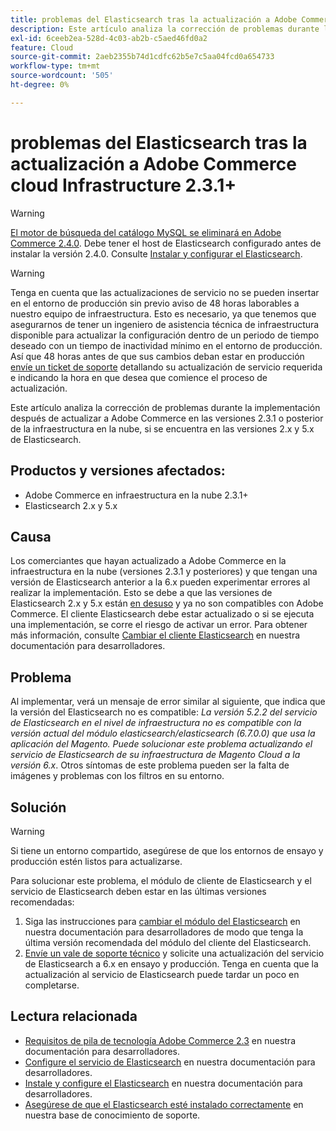 ```yaml
---
title: problemas del Elasticsearch tras la actualización a Adobe Commerce cloud Infrastructure 2.3.1+
description: Este artículo analiza la corrección de problemas durante la implementación después de actualizar a Adobe Commerce en las versiones 2.3.1 o posterior de la infraestructura en la nube, si se encuentra en las versiones 2.x y 5.x de Elasticsearch.
exl-id: 6ceeb2ea-528d-4c03-ab2b-c5aed46fd0a2
feature: Cloud
source-git-commit: 2aeb2355b74d1cdfc62b5e7c5aa04fcd0a654733
workflow-type: tm+mt
source-wordcount: '505'
ht-degree: 0%

---
```


# problemas del Elasticsearch tras la actualización a Adobe Commerce cloud Infrastructure 2.3.1+

>[!WARNING]
>
>[El motor de búsqueda del catálogo MySQL se eliminará en Adobe Commerce 2.4.0](/help/announcements/adobe-commerce-announcements/mysql-catalog-search-engine-will-be-removed-in-magento-2-4-0.md). Debe tener el host de Elasticsearch configurado antes de instalar la versión 2.4.0. Consulte [Instalar y configurar el Elasticsearch](https://experienceleague.adobe.com/es/docs/commerce-operations/configuration-guide/search/overview-search).

>[!WARNING]
>
>Tenga en cuenta que las actualizaciones de servicio no se pueden insertar en el entorno de producción sin previo aviso de 48 horas laborables a nuestro equipo de infraestructura. Esto es necesario, ya que tenemos que asegurarnos de tener un ingeniero de asistencia técnica de infraestructura disponible para actualizar la configuración dentro de un periodo de tiempo deseado con un tiempo de inactividad mínimo en el entorno de producción. Así que 48 horas antes de que sus cambios deban estar en producción [envíe un ticket de soporte](/help/help-center-guide/help-center/magento-help-center-user-guide.md#submit-ticket) detallando su actualización de servicio requerida e indicando la hora en que desea que comience el proceso de actualización.

Este artículo analiza la corrección de problemas durante la implementación después de actualizar a Adobe Commerce en las versiones 2.3.1 o posterior de la infraestructura en la nube, si se encuentra en las versiones 2.x y 5.x de Elasticsearch.

## Productos y versiones afectados:

* Adobe Commerce en infraestructura en la nube 2.3.1+
* Elasticsearch 2.x y 5.x

## Causa

Los comerciantes que hayan actualizado a Adobe Commerce en la infraestructura en la nube (versiones 2.3.1 y posteriores) y que tengan una versión de Elasticsearch anterior a la 6.x pueden experimentar errores al realizar la implementación. Esto se debe a que las versiones de Elasticsearch 2.x y 5.x están [en desuso](https://www.elastic.co/support/eol) y ya no son compatibles con Adobe Commerce. El cliente Elasticsearch debe estar actualizado o si se ejecuta una implementación, se corre el riesgo de activar un error. Para obtener más información, consulte [Cambiar el cliente Elasticsearch](https://experienceleague.adobe.com/es/docs/commerce-operations/configuration-guide/search/overview-search) en nuestra documentación para desarrolladores.

## Problema

Al implementar, verá un mensaje de error similar al siguiente, que indica que la versión del Elasticsearch no es compatible: *La versión 5.2.2 del servicio de Elasticsearch en el nivel de infraestructura no es compatible con la versión actual del módulo elasticsearch/elasticsearch (6.7.0.0) que usa la aplicación del Magento.* *Puede solucionar este problema actualizando el servicio de Elasticsearch de su infraestructura de Magento Cloud a la versión 6.x*. Otros síntomas de este problema pueden ser la falta de imágenes y problemas con los filtros en su entorno.

## Solución

>[!WARNING]
>
>Si tiene un entorno compartido, asegúrese de que los entornos de ensayo y producción estén listos para actualizarse.

Para solucionar este problema, el módulo de cliente de Elasticsearch y el servicio de Elasticsearch deben estar en las últimas versiones recomendadas:

1. Siga las instrucciones para [cambiar el módulo del Elasticsearch](https://experienceleague.adobe.com/es/docs/commerce-operations/configuration-guide/search/overview-search) en nuestra documentación para desarrolladores de modo que tenga la última versión recomendada del módulo del cliente del Elasticsearch.
1. [Envíe un vale de soporte técnico](/help/help-center-guide/help-center/magento-help-center-user-guide.md#submit-ticket) y solicite una actualización del servicio de Elasticsearch a 6.x en ensayo y producción. Tenga en cuenta que la actualización al servicio de Elasticsearch puede tardar un poco en completarse.

## Lectura relacionada

* [Requisitos de pila de tecnología Adobe Commerce 2.3](https://experienceleague.adobe.com/es/docs/commerce-operations/installation-guide/overview) en nuestra documentación para desarrolladores.
* [Configure el servicio de Elasticsearch](https://experienceleague.adobe.com/es/docs/commerce-cloud-service/user-guide/configure/service/elasticsearch) en nuestra documentación para desarrolladores.
* [Instale y configure el Elasticsearch](https://experienceleague.adobe.com/es/docs/commerce-operations/configuration-guide/search/overview-search) en nuestra documentación para desarrolladores.
* [Asegúrese de que el Elasticsearch esté instalado correctamente](/help/troubleshooting/elasticsearch/ensure-elasticsearch-is-installed-properly.md) en nuestra base de conocimiento de soporte.
